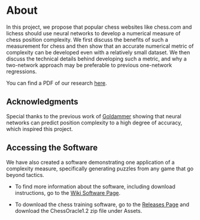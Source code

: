 About
====
In this project, we propose that popular chess websites like chess.com and lichess should use neural networks to develop a numerical measure of chess position complexity. We first discuss the benefits of such a measurement for chess and then show that an accurate numerical metric of complexity can be developed even with a relatively small dataset. We then discuss the technical details behind developing such a metric, and why a two-network approach may be preferable to previous one-network regressions.

You can find a PDF of our research [here](https://github.com/Amethyst-Cat/ChessComplexity/blob/master/A%20Metric%20of%20Chess%20Complexity.pdf).

Acknowledgments 
----
Special thanks to the previous work of [Goldammer](https://github.com/cgoldammer/chess-analysis/blob/master/position_sharpness.ipynb) showing that neural networks can predict position complexity to a high degree of accuracy, which inspired this project.


Accessing the Software
----
We have also created a software demonstrating one application of a complexity measure, specifically generating puzzles from any game that go beyond tactics.

- To find more information about the software, including download instructions, go to the [Wiki Software Page](https://github.com/Amethyst-Cat/ChessComplexity/wiki/Software).

- To download the chess training software, go to the [Releases Page](https://github.com/Amethyst-Cat/ChessComplexity/releases) and download the ChessOracle1.2 zip file under Assets.
